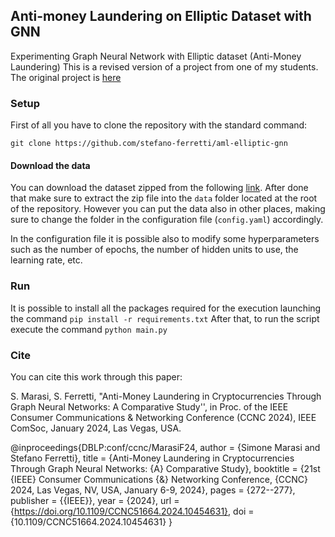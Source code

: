 ## Anti-money Laundering on Elliptic Dataset with GNN

Experimenting Graph Neural Network with Elliptic dataset (Anti-Money Laundering)
This is a revised version of a project from one of my students. The original project is [here](https://github.com/simonemarasi/aml-elliptic-gnn)

### Setup

First of all you have to clone the repository with the standard command:

`git clone https://github.com/stefano-ferretti/aml-elliptic-gnn`

#### Download the data

You can download the dataset zipped from the following [link](https://www.4sync.com/web/directDownload/fQErng3L/5YfHxh7W.cc4f36f14c07d75ced4bf1fcfa1a0772). After done that make sure to extract the zip file into the `data` folder located at the root of the repository. However you can put the data also in other places, making sure to change the folder in the configuration file (`config.yaml`) accordingly.

In the configuration file it is possible also to modify some hyperparameters such as the number of epochs, the number of hidden units to use, the learning rate, etc.

### Run

It is possible to install all the packages required for the execution launching the command
`pip install -r requirements.txt`
After that, to run the script execute the command
`python main.py`

### Cite
You can cite this work through this paper:

S. Marasi, S. Ferretti, "Anti-Money Laundering in Cryptocurrencies Through Graph Neural Networks: A Comparative Study'', in Proc. of the IEEE Consumer Communications & Networking Conference (CCNC 2024), IEEE ComSoc, January 2024, Las Vegas, USA.

@inproceedings{DBLP:conf/ccnc/MarasiF24,
  author       = {Simone Marasi and
                  Stefano Ferretti},
  title        = {Anti-Money Laundering in Cryptocurrencies Through Graph Neural Networks:
                  {A} Comparative Study},
  booktitle    = {21st {IEEE} Consumer Communications {\&} Networking Conference,
                  {CCNC} 2024, Las Vegas, NV, USA, January 6-9, 2024},
  pages        = {272--277},
  publisher    = {{IEEE}},
  year         = {2024},
  url          = {https://doi.org/10.1109/CCNC51664.2024.10454631},
  doi          = {10.1109/CCNC51664.2024.10454631}
}

